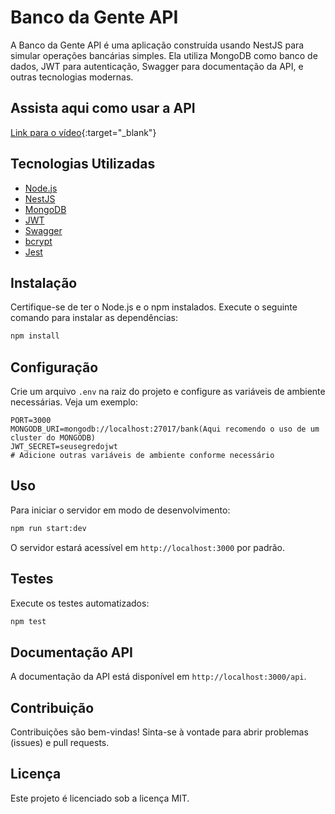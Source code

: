 # Banco da Gente API

A Banco da Gente API é uma aplicação construída usando NestJS para simular operações bancárias simples. Ela utiliza MongoDB como banco de dados, JWT para autenticação, Swagger para documentação da API, e outras tecnologias modernas.

## Assista aqui como usar a API

[Link para o vídeo](https://www.loom.com/share/122fe3f633a74e1b98eebb2639c6cf84?sid=2a04b6a5-102c-429e-b863-0a36e3b01090){:target="_blank"}

## Tecnologias Utilizadas

- [Node.js](https://nodejs.org/)
- [NestJS](https://nestjs.com/)
- [MongoDB](https://www.mongodb.com/)
- [JWT](https://jwt.io/)
- [Swagger](https://swagger.io/)
- [bcrypt](https://www.npmjs.com/package/bcrypt)
- [Jest](https://jestjs.io/)

## Instalação

Certifique-se de ter o Node.js e o npm instalados. Execute o seguinte comando para instalar as dependências:

```bash
npm install
```

## Configuração

Crie um arquivo `.env` na raiz do projeto e configure as variáveis de ambiente necessárias. Veja um exemplo:

```
PORT=3000
MONGODB_URI=mongodb://localhost:27017/bank(Aqui recomendo o uso de um cluster do MONGODB)
JWT_SECRET=seusegredojwt
# Adicione outras variáveis de ambiente conforme necessário
```

## Uso

Para iniciar o servidor em modo de desenvolvimento:

```bash
npm run start:dev
```

O servidor estará acessível em `http://localhost:3000` por padrão.

## Testes

Execute os testes automatizados:

```bash
npm test
```

## Documentação API

A documentação da API está disponível em `http://localhost:3000/api`.

## Contribuição

Contribuições são bem-vindas! Sinta-se à vontade para abrir problemas (issues) e pull requests.

## Licença

Este projeto é licenciado sob a licença MIT.
